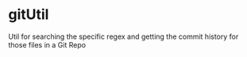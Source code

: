 # gitUtil
Util for searching the specific regex and getting the commit history for those files in a Git Repo
